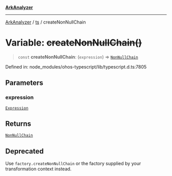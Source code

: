 [**ArkAnalyzer**](../../../../README.md)

***

[ArkAnalyzer](../../../../globals.md) / [ts](../README.md) / createNonNullChain

# Variable: ~~createNonNullChain()~~

> `const` **createNonNullChain**: (`expression`) => [`NonNullChain`](../interfaces/NonNullChain.md)

Defined in: node\_modules/ohos-typescript/lib/typescript.d.ts:7805

## Parameters

### expression

[`Expression`](../interfaces/Expression.md)

## Returns

[`NonNullChain`](../interfaces/NonNullChain.md)

## Deprecated

Use `factory.createNonNullChain` or the factory supplied by your transformation context instead.
